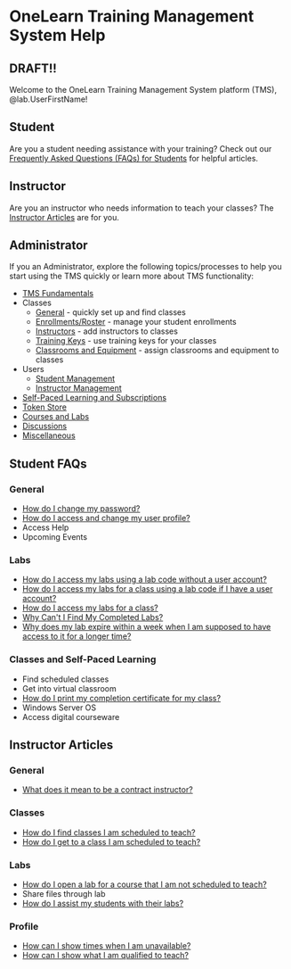# OneLearn Training Management System Help

## DRAFT!!

Welcome to the OneLearn Training Management System platform (TMS), @lab.UserFirstName!

## Student
Are you a student needing assistance with your training? Check out our [Frequently Asked Questions (FAQs) for Students](#student-faqs) for helpful articles.

## Instructor
Are you an instructor who needs information to teach your classes? The [Instructor Articles](#instructor-articles) are for you.

## Administrator
If you an Administrator, explore the following topics/processes to help you start using the TMS quickly or learn more about TMS functionality:
- [TMS Fundamentals](#tms-fundamentals)
- Classes
     - [General](#general-class-information) - quickly set up and find classes
     - [Enrollments/Roster](enrollments-and-rosters) - manage your student enrollments
     - [Instructors](#instructors) - add instructors to classes
     - [Training Keys](#training-keys) - use training keys for your classes
     - [Classrooms and Equipment](#classrooms-and-equipment) - assign classrooms and equipment to classes
- Users
     - [Student Management](#student-management)
     - [Instructor Management](#instructor-management)
- [Self-Paced Learning and Subscriptions](#self-paced-learning-and-subscriptions)
- [Token Store](#token-store)
- [Courses and Labs](#courses-and-labs)
- [Discussions](#discussions)
- [Miscellaneous](#miscellaneous)

## Student FAQs

### General
- [How do I change my password?](/help-center/end-user-student-faqs/general-topics/how-do-i-change-my-password.md)
- [How do I access and change my user profile?](/help-center/end-user-student-faqs/general-topics/how-do-i-access-and-change-my-user-profile.md)
- Access Help
- Upcoming Events

### Labs
- [How do I access my labs using a lab code without a user account?](/help-center/end-user-student-faqs/lab-access/how-do-i-access-my-labs-using-a-lab-code-without-an-account.md)
- [How do I access my labs for a class using a lab code if I have a user account?](/help-center/end-user-student-faqs/lab-access/how-do-i-access-my-labs-for-a-class-using-a-lab-code-if-i-have-a-user-account.md)
- [How do I access my labs for a class?](/help-center/end-user-student-faqs/lab-access/how-do-i-access-my-labs-for-a-class.md)
- [Why Can't I Find My Completed Labs?](/help-center/end-user-student-faqs/lab-access/why-cant-i-find-my-completed-labs.md)
- [Why does my lab expire within a week when I am supposed to have access to it for a longer time?](/help-center/end-user-student-faqs/lab-access/why-does-my-lab-expire-within-a-week-when-i-am-supposed-to-have-access-to-it-for-a-longer-time.md)

### Classes and Self-Paced Learning
- Find scheduled classes
- Get into virtual classroom
- [How do I print my completion certificate for my class?](/help-center/end-user-student-faqs/class-self-paced/how-do-i-print-my-completion-certificate-for-my-class.md)
- Windows Server OS
- Access digital courseware

## Instructor Articles

### General
- [What does it mean to be a contract instructor?](/help-center/instructors/general/what-does-it-mean-to-be-a-contract-instructor.md)

### Classes
- [How do I find classes I am scheduled to teach?](/help-center/instructors/instructor-classes/how-do-i-find-classes-i-am-scheduled-to-teach.md)
- [How do I get to a class I am scheduled to teach?](/help-center/instructors/instructor-classes/how-do-i-get-to-a-class-i-am-scheduled-to-teach.md)

### Labs
- [How do I open a lab for a course that I am not scheduled to teach?](/help-center/instructors/instructor-labs/how-do-i-open-a-lab-for-a-course-that-i-am-not-scheduled-to-teach.md)
- Share files through lab
- [How do I assist my students with their labs?](/help-center/instructors/instructor-labs/how-do-i-assist-my-students-with-their-labs.md)

### Profile
- [How can I show times when I am unavailable?](/help-center/instructors/instructor-profile/how-can-i-show-times-when-i-am-unavailable.md)
- [How can I show what I am qualified to teach?](/help-center/instructors/instructor-profile/how-can-i-show-what-i-am-qualified-to-teach.md)